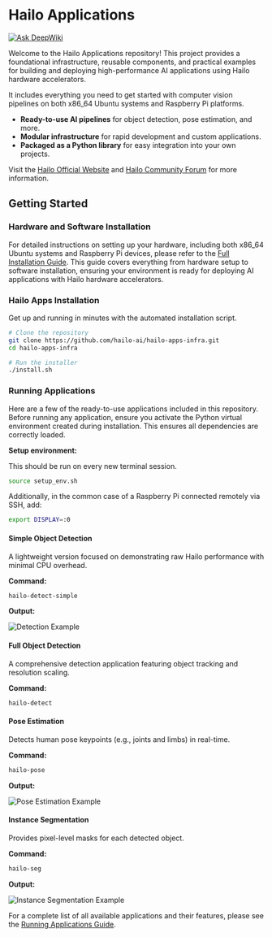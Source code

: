 # Hailo Applications
[![Ask DeepWiki](https://deepwiki.com/badge.svg)](https://deepwiki.com/hailo-ai/hailo-apps-infra)

Welcome to the Hailo Applications repository! This project provides a foundational infrastructure, reusable components, and practical examples for building and deploying high-performance AI applications using Hailo hardware accelerators.

It includes everything you need to get started with computer vision pipelines on both x86_64 Ubuntu systems and Raspberry Pi platforms.

- **Ready-to-use AI pipelines** for object detection, pose estimation, and more.
- **Modular infrastructure** for rapid development and custom applications.
- **Packaged as a Python library** for easy integration into your own projects.

Visit the [Hailo Official Website](https://hailo.ai/) and [Hailo Community Forum](https://community.hailo.ai/) for more information.

## Getting Started


### Hardware and Software Installation

For detailed instructions on setting up your hardware, including both x86_64 Ubuntu systems and Raspberry Pi devices, please refer to the [Full Installation Guide](./doc/user_guide/installation.md#quick-start-automated-recommended). This guide covers everything from hardware setup to software installation, ensuring your environment is ready for deploying AI applications with Hailo hardware accelerators.


### Hailo Apps Installation
Get up and running in minutes with the automated installation script.
```bash
# Clone the repository
git clone https://github.com/hailo-ai/hailo-apps-infra.git
cd hailo-apps-infra

# Run the installer
./install.sh
```

### Running Applications

Here are a few of the ready-to-use applications included in this repository.
Before running any application, ensure you activate the Python virtual environment created during installation. This ensures all dependencies are correctly loaded.

**Setup environment:**

This should be run on every new terminal session.
```bash
source setup_env.sh
```

Additionally, in the common case of a Raspberry Pi connected remotely via SSH, add:
```bash
export DISPLAY=:0
```

#### Simple Object Detection
A lightweight version focused on demonstrating raw Hailo performance with minimal CPU overhead.

**Command:**
```bash
hailo-detect-simple
```
**Output:**

![Detection Example](doc/images/detection.gif)

#### Full Object Detection
A comprehensive detection application featuring object tracking and resolution scaling.

**Command:**
```bash
hailo-detect
```

#### Pose Estimation
Detects human pose keypoints (e.g., joints and limbs) in real-time.

**Command:**
```bash
hailo-pose
```
**Output:**

![Pose Estimation Example](doc/images/pose_estimation.gif)

#### Instance Segmentation
Provides pixel-level masks for each detected object.

**Command:**
```bash
hailo-seg
```
**Output:**

![Instance Segmentation Example](doc/images/instance_segmentation.gif)

For a complete list of all available applications and their features, please see the [Running Applications Guide](./doc/user_guide/running_applications.md).
